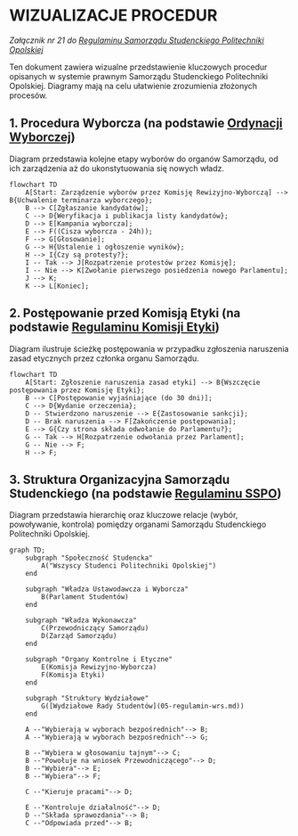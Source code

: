 # WIZUALIZACJE PROCEDUR

*Załącznik nr 21 do [Regulaminu Samorządu Studenckiego Politechniki Opolskiej](01-regulamin-sspo.md)*

Ten dokument zawiera wizualne przedstawienie kluczowych procedur opisanych w systemie prawnym Samorządu Studenckiego Politechniki Opolskiej. Diagramy mają na celu ułatwienie zrozumienia złożonych procesów.

## 1. Procedura Wyborcza (na podstawie [Ordynacji Wyborczej](02-ordynacja-wyborcza.md))

Diagram przedstawia kolejne etapy wyborów do organów Samorządu, od ich zarządzenia aż do ukonstytuowania się nowych władz.

```mermaid
flowchart TD
    A[Start: Zarządzenie wyborów przez Komisję Rewizyjno-Wyborczą] --> B{Uchwalenie terminarza wyborczego};
    B --> C[Zgłaszanie kandydatów];
    C --> D{Weryfikacja i publikacja listy kandydatów};
    D --> E[Kampania wyborcza];
    E --> F((Cisza wyborcza - 24h));
    F --> G[Głosowanie];
    G --> H{Ustalenie i ogłoszenie wyników};
    H --> I{Czy są protesty?};
    I -- Tak --> J[Rozpatrzenie protestów przez Komisję];
    I -- Nie --> K[Zwołanie pierwszego posiedzenia nowego Parlamentu];
    J --> K;
    K --> L[Koniec];
```

## 2. Postępowanie przed Komisją Etyki (na podstawie [Regulaminu Komisji Etyki](06-regulamin-komisji-etyki.md))

Diagram ilustruje ścieżkę postępowania w przypadku zgłoszenia naruszenia zasad etycznych przez członka organu Samorządu.

```mermaid
flowchart TD
    A[Start: Zgłoszenie naruszenia zasad etyki] --> B{Wszczęcie postępowania przez Komisję Etyki};
    B --> C[Postępowanie wyjaśniające (do 30 dni)];
    C --> D{Wydanie orzeczenia};
    D -- Stwierdzono naruszenie --> E{Zastosowanie sankcji};
    D -- Brak naruszenia --> F[Zakończenie postępowania];
    E --> G{Czy strona składa odwołanie do Parlamentu?};
    G -- Tak --> H[Rozpatrzenie odwołania przez Parlament];
    G -- Nie --> F;
    H --> F;
```

## 3. Struktura Organizacyjna Samorządu Studenckiego (na podstawie [Regulaminu SSPO](01-regulamin-sspo.md))

Diagram przedstawia hierarchię oraz kluczowe relacje (wybór, powoływanie, kontrola) pomiędzy organami Samorządu Studenckiego Politechniki Opolskiej.

```mermaid
graph TD;
    subgraph "Społeczność Studencka"
        A("Wszyscy Studenci Politechniki Opolskiej")
    end

    subgraph "Władza Ustawodawcza i Wyborcza"
        B(Parlament Studentów)
    end

    subgraph "Władza Wykonawcza"
        C(Przewodniczący Samorządu)
        D(Zarząd Samorządu)
    end

    subgraph "Organy Kontrolne i Etyczne"
        E(Komisja Rewizyjno-Wyborcza)
        F(Komisja Etyki)
    end
    
    subgraph "Struktury Wydziałowe"
        G([Wydziałowe Rady Studentów](05-regulamin-wrs.md))
    end

    A --"Wybierają w wyborach bezpośrednich"--> B;
    A --"Wybierają w wyborach bezpośrednich"--> G;
    
    B --"Wybiera w głosowaniu tajnym"--> C;
    B --"Powołuje na wniosek Przewodniczącego"--> D;
    B --"Wybiera"--> E;
    B --"Wybiera"--> F;

    C --"Kieruje pracami"--> D;
    
    E --"Kontroluje działalność"--> D;
    D --"Składa sprawozdania"--> B;
    C --"Odpowiada przed"--> B;

```
